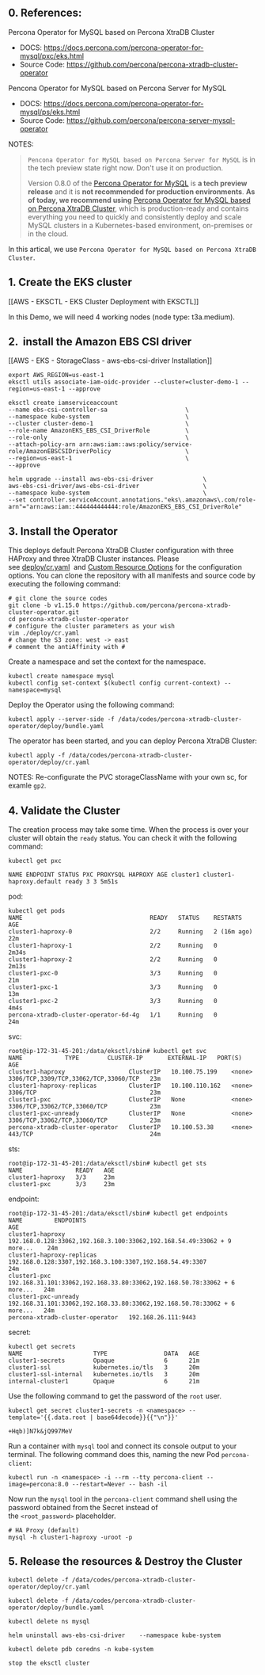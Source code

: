 ## 0. References:

Percona Operator for MySQL based on Percona XtraDB Cluster
- DOCS: https://docs.percona.com/percona-operator-for-mysql/pxc/eks.html
- Source Code: https://github.com/percona/percona-xtradb-cluster-operator

Pencona Operator for MySQL based on Percona Server for MySQL
- DOCS: https://docs.percona.com/percona-operator-for-mysql/ps/eks.html
- Source Code: https://github.com/percona/percona-server-mysql-operator

NOTES:
>`Pencona Operator for MySQL based on Percona Server for MySQL` is in the tech preview state right now. Don't use it on production.
>
>Version 0.8.0 of the [Percona Operator for MySQL](https://github.com/percona/percona-server-mysql-operator) is **a tech preview release** and it is **not recommended for production environments**. **As of today, we recommend using** [Percona Operator for MySQL based on Percona XtraDB Cluster](https://www.percona.com/doc/kubernetes-operator-for-pxc/index.html), which is production-ready and contains everything you need to quickly and consistently deploy and scale MySQL clusters in a Kubernetes-based environment, on-premises or in the cloud.

In this artical, we use  `Percona Operator for MySQL based on Percona XtraDB Cluster`.

## 1.  Create the EKS cluster

[[AWS - EKSCTL - EKS Cluster Deployment with EKSCTL]]

In this Demo, we will need 4 working nodes (node type: t3a.medium).
## 2.  install the Amazon EBS CSI driver

[[AWS - EKS - StorageClass - aws-ebs-csi-driver Installation]]

```
export AWS_REGION=us-east-1 
eksctl utils associate-iam-oidc-provider --cluster=cluster-demo-1 --region=us-east-1 --approve

eksctl create iamserviceaccount         
--name ebs-csi-controller-sa                      \         
--namespace kube-system                           \
--cluster cluster-demo-1                          \
--role-name AmazonEKS_EBS_CSI_DriverRole          \
--role-only                                       \
--attach-policy-arn arn:aws:iam::aws:policy/service-role/AmazonEBSCSIDriverPolicy                     \
--region=us-east-1                                \
--approve

helm upgrade --install aws-ebs-csi-driver              \  
aws-ebs-csi-driver/aws-ebs-csi-driver                  \
--namespace kube-system                                \
--set controller.serviceAccount.annotations."eks\.amazonaws\.com/role-arn"="arn:aws:iam::444444444444:role/AmazonEKS_EBS_CSI_DriverRole"
```

## 3. Install the Operator

This deploys default Percona XtraDB Cluster configuration with three HAProxy and three XtraDB Cluster instances. Please see [deploy/cr.yaml](https://raw.githubusercontent.com/percona/percona-xtradb-cluster-operator/v1.15.0/deploy/cr.yaml)  and [Custom Resource Options](https://docs.percona.com/percona-operator-for-mysql/pxc/operator.html) for the configuration options. You can clone the repository with all manifests and source code by executing the following command:
```
# git clone the source codes 
git clone -b v1.15.0 https://github.com/percona/percona-xtradb-cluster-operator.git
cd percona-xtradb-cluster-operator
# configure the cluster parameters as your wish
vim ./deploy/cr.yaml
# change the S3 zone: west -> east
# comment the antiAffinity with #
```

Create a namespace and set the context for the namespace.
```
kubectl create namespace mysql
kubectl config set-context $(kubectl config current-context) --namespace=mysql
```

Deploy the Operator using the following command:
```
kubectl apply --server-side -f /data/codes/percona-xtradb-cluster-operator/deploy/bundle.yaml
```

The operator has been started, and you can deploy Percona XtraDB Cluster:
```
kubectl apply -f /data/codes/percona-xtradb-cluster-operator/deploy/cr.yaml
```

NOTES:
Re-configurate the PVC storageClassName with your own sc, for examle `gp2`.
## 4. Validate the Cluster

The creation process may take some time. When the process is over your cluster will obtain the `ready` status. You can check it with the following command:
```
kubectl get pxc
```

```
NAME ENDPOINT STATUS PXC PROXYSQL HAPROXY AGE cluster1 cluster1-haproxy.default ready 3 3 5m51s
```

pod:
```
kubectl get pods
NAME                                    READY   STATUS    RESTARTS      AGE
cluster1-haproxy-0                      2/2     Running   2 (16m ago)   22m
cluster1-haproxy-1                      2/2     Running   0             2m34s
cluster1-haproxy-2                      2/2     Running   0             2m13s
cluster1-pxc-0                          3/3     Running   0             21m
cluster1-pxc-1                          3/3     Running   0             13m
cluster1-pxc-2                          3/3     Running   0             4m4s
percona-xtradb-cluster-operator-6d-4g   1/1     Running   0             24m
```

svc:
```
root@ip-172-31-45-201:/data/eksctl/sbin# kubectl get svc
NAME            TYPE        CLUSTER-IP       EXTERNAL-IP   PORT(S)         AGE
cluster1-haproxy                  ClusterIP   10.100.75.199    <none>        3306/TCP,3309/TCP,33062/TCP,33060/TCP   23m
cluster1-haproxy-replicas         ClusterIP   10.100.110.162   <none>        3306/TCP                                23m
cluster1-pxc                      ClusterIP   None             <none>        3306/TCP,33062/TCP,33060/TCP            23m
cluster1-pxc-unready              ClusterIP   None             <none>        3306/TCP,33062/TCP,33060/TCP            23m
percona-xtradb-cluster-operator   ClusterIP   10.100.53.38     <none>        443/TCP                                 24m
```

sts:
```
root@ip-172-31-45-201:/data/eksctl/sbin# kubectl get sts
NAME               READY   AGE
cluster1-haproxy   3/3     23m
cluster1-pxc       3/3     23m
```

endpoint:
```
root@ip-172-31-45-201:/data/eksctl/sbin# kubectl get endpoints
NAME         ENDPOINTS                                                     AGE
cluster1-haproxy                  192.168.0.128:33062,192.168.3.100:33062,192.168.54.49:33062 + 9 more...    24m
cluster1-haproxy-replicas         192.168.0.128:3307,192.168.3.100:3307,192.168.54.49:3307                   24m
cluster1-pxc                      192.168.31.101:33062,192.168.33.80:33062,192.168.50.78:33062 + 6 more...   24m
cluster1-pxc-unready              192.168.31.101:33062,192.168.33.80:33062,192.168.50.78:33062 + 6 more...   24m
percona-xtradb-cluster-operator   192.168.26.111:9443                            
```

secret:
```
kubectl get secrets
NAME                    TYPE                DATA   AGE
cluster1-secrets        Opaque              6      21m
cluster1-ssl            kubernetes.io/tls   3      20m
cluster1-ssl-internal   kubernetes.io/tls   3      20m
internal-cluster1       Opaque              6      21m
```

Use the following command to get the password of the `root` user.
```
kubectl get secret cluster1-secrets -n <namespace> --template='{{.data.root | base64decode}}{{"\n"}}'
```

```
+Hqb)]N7k&jQ997MeV
```

Run a container with `mysql` tool and connect its console output to your terminal. The following command does this, naming the new Pod `percona-client`:
```
kubectl run -n <namespace> -i --rm --tty percona-client --image=percona:8.0 --restart=Never -- bash -il
```

Now run the `mysql` tool in the `percona-client` command shell using the password obtained from the Secret instead of the `<root_password>` placeholder.
```
# HA Proxy (default)
mysql -h cluster1-haproxy -uroot -p
```

## 5. Release the resources & Destroy the Cluster

```
kubectl delete -f /data/codes/percona-xtradb-cluster-operator/deploy/cr.yaml

kubectl delete -f /data/codes/percona-xtradb-cluster-operator/deploy/bundle.yaml

kubectl delete ns mysql

helm uninstall aws-ebs-csi-driver    --namespace kube-system

kubectl delete pdb coredns -n kube-system

stop the eksctl cluster 
```



